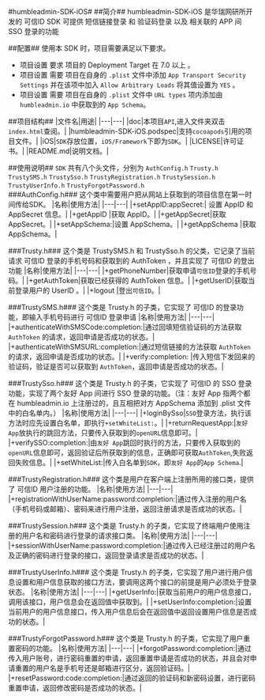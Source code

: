 #humbleadmin-SDK-iOS#
##简介##
	humbleadmin-SDK-iOS 是华瑞网研所开发的 可信ID SDK
	可提供 短信链接登录 和 验证码登录 以及 相关联的 APP 间 SSO 登录的功能
	
##配置##
使用本 SDK 时，项目需要满足以下要求。</br>
* 项目设置 要求 项目的 Deployment Target 在 7.0 以上 。</br>
* 项目设置 需要 项目在自身的 `.plist` 文件中添加 `App Transport Security Settings` 并在该项中加入 `Allow Arbitrary Loads` 将其值设置为 `YES` 。
* 项目设置 需要 项目在自身的 `.plist` 文件中 `URL types` 项内添加由 `humbleadmin.io` 中获取到的 `App Schema`。
	
##项目结构##
|文件名|用途|
|---|---|
|doc|本项目`API`,进入文件夹双击`index.html`查阅。|
|humbleadmin-SDK-iOS.podspec|支持`cocoapods`引用的项目文件。|
|iOS|`SDK`存放位置，`iOS/Framework`下即为`SDK`。|
|LICENSE|许可证书。|
|README.md|说明文档。|

##使用说明##
`SDK` 共有八个头文件，分别为 `AuthConfig.h` `Trusty.h` `TrustySMS.h` `TrustySso.h` `TrustyRegistration.h` `TrustySession.h` `TrustyUserInfo.h` `TrustyForgotPassword.h`</br>
###AuthConfig.h###
	这个类中需要用户把从网站上获取到的项目信息在第一时间传给SDK。
|名称|使用方法|
|---|---|
|+setAppID:appSecret:|	设置 AppID 和 AppSecret 信息。|
|+getAppID	|获取 AppID。|
|+getAppSecret|获取 AppSecret。|
|+setAppSchema:|设置 AppSchema。|
|+getAppSchema	|获取 AppSchema。|

###Trusty.h###
	这个类是 TrustySMS.h 和 TrustySso.h 的父类，它记录了当前请求 可信ID 登录的手机号码和获取到的 AuthToken ，并且实现了 可信ID 的登出功能
|名称|使用方法|
|---|---|
|+getPhoneNumber|获取申请`可信ID`登录的手机号码。|
|+getAuthToken|获取已经获得的 AuthToken 信息。|
|+getUserID|获取当前登录用户的 UserID 。|
|+logout |登出`可信ID`。|

###TrustySMS.h###
	这个类是 Trusty.h 的子类，它实现了 可信ID 的登录功能，即输入手机号码进行 可信ID 登录申请
|名称|使用方法|
|---|---|
|+authenticateWithSMSCode:completion:|通过回填短信验证码的方法获取 `AuthToken` 的请求，返回申请是否成功的状态。|
|+authenticateWithSMSURL:completion:|通过短信链接的方法获取 `AuthToken` 的请求，返回申请是否成功的状态。|
|+verify:completion: |传入短信下发回来的验证码，验证是否可以获取到 `AuthToken`，返回申请是否成功的状态。|


###TrustySso.h###
	这个类是 Trusty.h 的子类，它实现了 可信ID 的 SSO 登录功能，实现了两个友好 App 间进行 SSO 登录的功能。（注：友好 App 指两个都在 humbleadmin.io 上注册过的，且互相把对方 AppSchema 添加到 .plist 文件中的白名单内。）
|名称|使用方法|
|---|---|
|+loginBySso|`SSO`登录方法，执行该方法时应先设置白名单，即执行`+setWhiteList:`。|
|+returnRequestApp:|`友好 App`放执行的跳回方法，只要传入获取到的`openURL`信息即可。|
|+verifySSO:completion:|由`友好 App`跳回时执行的方法，只要传入获取到的`openURL`信息即可，返回验证后所获取到的信息，正确即可获取`AuthToken`,失败返回失败信息。|
|+setWhiteList:|传入白名单到`SDK`，即`友好 App`的`App Schema`.|

###TrustyRegistration.h###
	这个类是用户在客户端上注册所用的接口类，提供了 可信ID 用户注册的功能。
|名称|使用方法|
|---|---|
|+registrationWithUserName:password:completion:|通过传入注册的用户名（手机号码或邮箱）、密码来进行用户注册，返回注册请求是否成功的状态。|
	
###TrustySession.h###
	这个类是 Trusty.h 的子类，它实现了终端用户使用注册的用户名和密码进行登录的请求接口类。
|名称|使用方法|
|---|---|
|+sessionWithUserName:password:completion:|通过传入已经注册过的用户名及正确的密码进行登录的接口，返回登录请求是否成功的状态。|

###TrustyUserInfo.h###
	这个类是 Trusty.h 的子类，它实现了用户进行用户信息设置和用户信息获取的接口方法，要调用这两个接口的前提是用户必须处于登录状态。
|名称|使用方法|
|---|---|
|+getUserInfo:|获取当前用户的用户信息接口，调用该接口，用户信息会在返回值中获取到。|
|+setUserInfo:completion:|设置当前用户的用户信息接口，传入用户信息后会在返回值中返回设置用户信息是否成功的状态。|

###TrustyForgotPassword.h###
	这个类是 Trusty.h 的子类，它实现了用户重置密码的功能。
|名称|使用方法|
|---|---|
|+forgotPassword:completion:|通过传入用户账号，进行密码重置的申请，返回重置申请是否成功的状态，并且会对申请重置的用户名是手机号还是邮箱进行区分，返回验证码。|
|+resetPassword:code:completion:|通过返回的验证码和新密码设置，进行密码重置申请，返回修改密码是否成功的状态。|


 


 